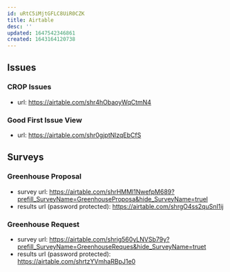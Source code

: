 ```yaml
---
id: uRtC5iMjtGFLC8UiR0CZK
title: Airtable
desc: ''
updated: 1647542346861
created: 1643164120738
---
```


## Issues

### CROP Issues
- url: https://airtable.com/shr4hObaoyWqCtmN4

### Good First Issue View
- url: https://airtable.com/shr0gjptNlzqEbCfS

## Surveys

### Greenhouse Proposal
- survey url: https://airtable.com/shrHMMl1NwefpM689?prefill_SurveyName=GreenhouseProposa&hide_SurveyName=truel
- results url (password protected): https://airtable.com/shrgO4ss2quSnI1ij

### Greenhouse Request
- survey url: https://airtable.com/shrig560yLNVSb79y?prefill_SurveyName=GreenhouseReques&hide_SurveyName=truet
- results url (password protected): https://airtable.com/shrtzYVmhaRBpJ1e0
